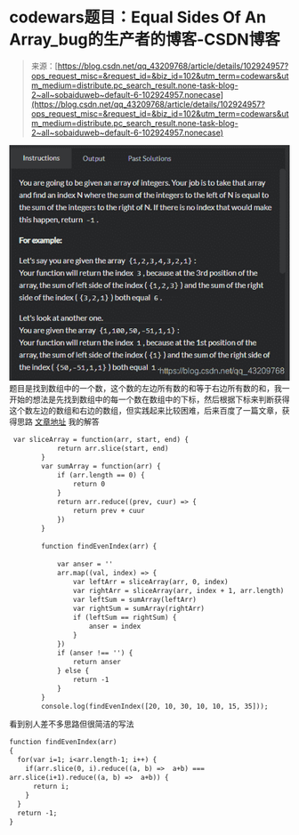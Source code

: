 <!--yml
category: codewars
date: 2022-08-13 11:48:55
-->

# codewars题目：Equal Sides Of An Array_bug的生产者的博客-CSDN博客

> 来源：[https://blog.csdn.net/qq_43209768/article/details/102924957?ops_request_misc=&request_id=&biz_id=102&utm_term=codewars&utm_medium=distribute.pc_search_result.none-task-blog-2~all~sobaiduweb~default-6-102924957.nonecase](https://blog.csdn.net/qq_43209768/article/details/102924957?ops_request_misc=&request_id=&biz_id=102&utm_term=codewars&utm_medium=distribute.pc_search_result.none-task-blog-2~all~sobaiduweb~default-6-102924957.nonecase)

![在这里插入图片描述](img/277a73d41070561b50f1f03365262959.png)
题目是找到数组中的一个数，这个数的左边所有数的和等于右边所有数的和，我一开始的想法是先找到数组中的每一个数在数组中的下标，然后根据下标来判断获得这个数左边的数组和右边的数组，但实践起来比较困难，后来百度了一篇文章，获得思路 [文章地址](https://blog.csdn.net/lovearforever/article/details/83272083)
我的解答

```
 var sliceArray = function(arr, start, end) {
            return arr.slice(start, end)
        }
        var sumArray = function(arr) {
            if (arr.length == 0) {
                return 0
            }
            return arr.reduce((prev, cuur) => {
                return prev + cuur
            })
        }

        function findEvenIndex(arr) {

            var anser = ''
            arr.map((val, index) => {
                var leftArr = sliceArray(arr, 0, index)
                var rightArr = sliceArray(arr, index + 1, arr.length)
                var leftSum = sumArray(leftArr)
                var rightSum = sumArray(rightArr)
                if (leftSum == rightSum) {
                    anser = index
                }
            })
            if (anser !== '') {
                return anser
            } else {
                return -1
            }
        }
        console.log(findEvenIndex([20, 10, 30, 10, 10, 15, 35])); 
```

看到别人差不多思路但很简洁的写法

```
function findEvenIndex(arr)
{
  for(var i=1; i<arr.length-1; i++) {
    if(arr.slice(0, i).reduce((a, b) =>  a+b) === arr.slice(i+1).reduce((a, b) =>  a+b)) {
      return i;
    }
  }
  return -1;
} 
```